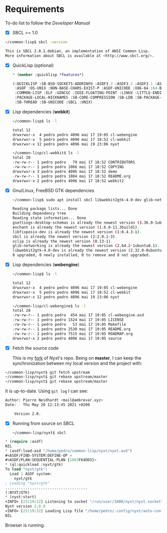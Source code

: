 # Requirements

To-do list to follow the *Developer Manual*



- [x] SBCL >= 1.0

```bash
~/common-lisp$ sbcl -version

This is SBCL 2.0.1.debian, an implementation of ANSI Common Lisp.
More information about SBCL is available at <http://www.sbcl.org/>.

```



- [x] QuickLisp (optional)

  ```lisp
  * (member :quicklisp *features*)
  
  (:QUICKLISP :SB-BSD-SOCKETS-ADDRINFO :ASDF3.3 :ASDF3.2 :ASDF3.1 :ASDF3 :ASDF2
   :ASDF :OS-UNIX :NON-BASE-CHARS-EXIST-P :ASDF-UNICODE :X86-64 :64-BIT :ANSI-CL
   :COMMON-LISP :ELF :GENCGC :IEEE-FLOATING-POINT :LINUX :LITTLE-ENDIAN
   :PACKAGE-LOCAL-NICKNAMES :SB-CORE-COMPRESSION :SB-LDB :SB-PACKAGE-LOCKS
   :SB-THREAD :SB-UNICODE :SBCL :UNIX)
  
  ```

  

- [x] Lisp dependencies (**webkit**)

  ```bash
  ~/common-lisp$ ls -l
  
  total 12
  drwxrwxr-x  4 pedro pedro 4096 mai 17 19:05 cl-webengine
  drwxrwxr-x  5 pedro pedro 4096 mai 17 18:52 cl-webkit
  drwxrwxr-x 12 pedro pedro 4096 mai 19 23:06 nyxt
  
  ~/common-lisp/cl-webkit$ ls -l
  total 20
  -rw-rw-r-- 1 pedro pedro   79 mai 17 18:52 CONTRIBUTORS
  -rw-rw-r-- 1 pedro pedro 1066 mai 17 18:52 COPYING
  drwxrwxr-x 3 pedro pedro 4096 mai 17 18:52 demo
  -rw-rw-r-- 1 pedro pedro 1884 mai 17 18:52 README.org
  drwxrwxr-x 2 pedro pedro 4096 mai 17 18:52 webkit2
  
  ```

  

- [x] Gnu/Linux, FreeBSD GTK dependencies

  ```bash
  ~/common-lisp$ sudo apt install sbcl libwebkit2gtk-4.0-dev glib-networking gsettings-desktop-schemas libfixposix-dev xclip enchant
  
  Reading package lists... Done
  Building dependency tree       
  Reading state information... Done
  gsettings-desktop-schemas is already the newest version (3.36.0-1ubuntu1).
  enchant is already the newest version (1.6.0-11.3build1).
  libfixposix-dev is already the newest version (1:0.4.3-1).
  sbcl is already the newest version (2:2.0.1-3).
  xclip is already the newest version (0.13-1).
  glib-networking is already the newest version (2.64.2-1ubuntu0.1).
  libwebkit2gtk-4.0-dev is already the newest version (2.32.0-0ubuntu0.20.04.1).
  0 upgraded, 0 newly installed, 0 to remove and 8 not upgraded.
  
  ```

  

- [x] Lisp dependencies (**webengine**)

  ```bash
  ~/common-lisp$ ls -l
  
  total 12
  drwxrwxr-x  4 pedro pedro 4096 mai 17 19:05 cl-webengine
  drwxrwxr-x  5 pedro pedro 4096 mai 17 18:52 cl-webkit
  drwxrwxr-x 12 pedro pedro 4096 mai 19 23:06 nyxt
  
  ~/common-lisp/cl-webengine$ ls -l
  total 28
  -rw-rw-r-- 1 pedro pedro  454 mai 17 19:05 cl-webengine.asd
  -rw-rw-r-- 1 pedro pedro 1524 mai 17 19:05 LICENSE
  -rw-rw-r-- 1 pedro pedro   53 mai 17 19:05 Makefile
  -rw-rw-r-- 1 pedro pedro 2530 mai 17 19:05 README.org
  -rw-rw-r-- 1 pedro pedro 7515 mai 17 19:05 ROADMAP.org
  drwxrwxr-x 2 pedro pedro 4096 mai 17 19:05 source
  
  
  ```



- [x] Fetch the source code

  This is my [fork](https://github.com/pdelfino/nyxt/commits/master) of  Nyxt's repo. Being on **master**, I can keep the synchronization between my local version and the project with:

```bash
~/common-lisp/nyxt$ git fetch upstream
~/common-lisp/nyxt$ git rebase upstream/master
~/common-lisp/nyxt$ git rebase upstream/master

```

It is up-to-date. Using `git log` I can see:

```bash
Author: Pierre Neidhardt <mail@ambrevar.xyz>
Date:   Thu May 20 12:13:45 2021 +0200

    Version 2.0.

```



- [x] Running from source on SBCL 

  ```shell
  ~/common-lisp/nyxt$ sbcl
  
  ```

```lisp
* (require :asdf)
NIL
* (asdf:load-asd "/home/pedro/common-lisp/nyxt/nyxt.asd")
#<ASDF/FIND-SYSTEM:DEFINE-OP >
#<ASDF/PLAN:SEQUENTIAL-PLAN {1003F64DD3}>
* (ql:quickload :nyxt/gtk)
To load "nyxt/gtk":
  Load 1 ASDF system:
    nyxt/gtk
; Loading "nyxt/gtk"
.....................................
(:NYXT/GTK)
* (nyxt:start)
<INFO> [23:19:32] Listening to socket "/run/user/1000/nyxt/nyxt.socket".
Nyxt version 2.0.0
<INFO> [23:19:32] Loading Lisp file "/home/pedro/.config/nyxt/auto-config.lisp".
NIL


```



Browser is running.

